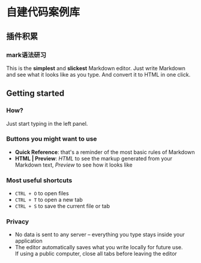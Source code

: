 # 自建代码案例库
## 插件积累
### mark语法研习

This is the **simplest** and **slickest** Markdown editor. 
Just write Markdown and see what it looks like as you type. And convert it to HTML in one click.

## Getting started

### How?

Just start typing in the left panel.

### Buttons you might want to use

- **Quick Reference**: that's a reminder of the most basic rules of Markdown
- **HTML | Preview**: *HTML* to see the markup generated from your Markdown text, *Preview* to see how it looks like

### Most useful shortcuts

- `CTRL + O` to open files
- `CTRL + T` to open a new tab
- `CTRL + S` to save the current file or tab

### Privacy

- No data is sent to any server – everything you type stays inside your application
- The editor automatically saves what you write locally for future use.  
  If using a public computer, close all tabs before leaving the editor
